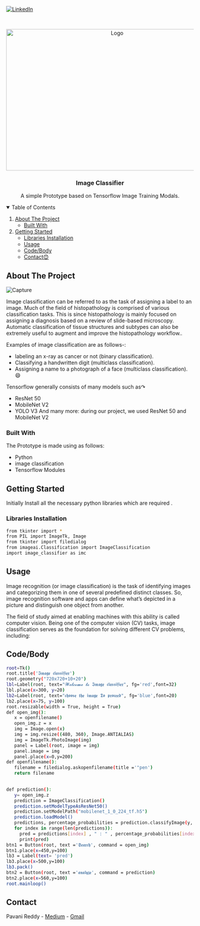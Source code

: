 <!--
*** Thanks for checking out the Best-README-Template. If you have a suggestion
*** that would make this better, please fork the repo and create a pull request
*** or simply open an issue with the tag "enhancement".
*** Thanks again! Now go create something AMAZING! :D
-->



<!-- PROJECT SHIELDS -->
<!--
*** I'm using markdown "reference style" links for readability.
*** Reference links are enclosed in brackets [ ] instead of parentheses ( ).
*** See the bottom of this document for the declaration of the reference variables
*** for contributors-url, forks-url, etc. This is an optional, concise syntax you may use.
*** https://www.markdownguide.org/basic-syntax/#reference-style-links
-->
[![LinkedIn][linkedin-shield]][linkedin-url]



<!-- PROJECT LOGO -->
<br />
<p align="center">
  <a href="https://github.com/MudrikKauhshik/Image-Classifier">
    <img src="https://user-images.githubusercontent.com/52999830/120116249-ea9eb900-c1a4-11eb-8265-16b1e1649867.png"
 alt="Logo" width="580" height="380">
  </a>

  <h3 align="center">Image Classifier</h3>

  <p align="center">
    A simple Prototype based on Tensorflow Image Training Modals.
    <br />
  </p>
</p>



<!-- TABLE OF CONTENTS -->
<details open="open">
  <summary>Table of Contents</summary>
  <ol>
    <li>
      <a href="#about-the-project">About The Project</a>
      <ul>
        <li><a href="#built-with">Built With</a></li>
      </ul>
    </li>
    <li>
      <a href="#getting-started">Getting Started</a>
      <ul>
        <li><a href="#libraries-installation">Libraries Installation</a></li>
        <li><a href="#usage">Usage</a></li>
        <li><a href="#codebody">Code/Body</a></li>
        <li><a href="#contact">Contact😊</a></li>
      </ul>
    </li>
  </ol>
</details>



<!-- ABOUT THE PROJECT -->
## About The Project

![Capture](https://user-images.githubusercontent.com/52999830/120116853-d5775980-c1a7-11eb-8bb1-52f8baf1491d.PNG)

Image classification can be referred to as the task of assigning a label to an image. Much of the field of histopathology is comprised of various classification tasks. This is since histopathology is mainly focused on assigning a diagnosis based on a review of slide-based microscopy. Automatic classification of tissue structures and subtypes can also be extremely useful to augment and improve the histopathology workflow..

Examples of image classification are as follows-:
* labeling an x-ray as cancer or not (binary classification).
* Classifying a handwritten digit (multiclass classification).
* Assigning a name to a photograph of a face (multiclass classification). :smile:

Tensorflow generally consists of many models such as↷
* ResNet 50
*  MobileNet V2
* YOLO V3
And many more:
during our project, we used ResNet 50 and MobileNet V2

### Built With

The Prototype is made using as follows:
* Python
* image classification
* Tensorflow Modules
<!-- GETTING STARTED -->
## Getting Started

Initially Install all the necessary python libraries which are required .

### Libraries Installation
   ```sh
   from tkinter import *
   from PIL import ImageTk, Image  
   from tkinter import filedialog
   from imageai.Classification import ImageClassification 
   import image_classifier as imc
   ```
<!-- USAGE EXAMPLES -->
## Usage

Image recognition (or image classification) is the task of identifying images and categorizing them in one of several predefined distinct classes. So, image recognition software and apps can define what’s depicted in a picture and distinguish one object from another.

The field of study aimed at enabling machines with this ability is called computer vision. Being one of the computer vision (CV) tasks, image classification serves as the foundation for solving different CV problems, including:

## Code/Body

 ```sh
root=Tk()
root.title('𝕴𝖒𝖆𝖌𝖊 𝖈𝖑𝖆𝖘𝖘𝖎𝖋𝖎𝖊𝖗')
root.geometry("720x720+10+20")
lbl=Label(root, text="𝓦𝓮𝓵𝓬𝓸𝓶𝓮 𝓽𝓸 𝕴𝖒𝖆𝖌𝖊 𝖈𝖑𝖆𝖘𝖘𝖎𝖋𝖎𝖊𝖗", fg='red',font=32)
lbl.place(x=300, y=20)
lb2=Label(root, text="𝖈𝖍𝖔𝖔𝖘𝖊 𝖙𝖍𝖊 𝖎𝖒𝖆𝖌𝖊 𝕿𝖔 𝖕𝖗𝖔𝖈𝖊𝖊𝖉", fg='blue',font=20)
lb2.place(x=75, y=100)
root.resizable(width = True, height = True)
def open_img():
    x = openfilename()
    open_img.z = x
    img = Image.open(x)  
    img = img.resize((480, 360), Image.ANTIALIAS) 
    img = ImageTk.PhotoImage(img) 
    panel = Label(root, image = img) 
    panel.image = img
    panel.place(x=0,y=200)
def openfilename(): 
    filename = filedialog.askopenfilename(title ='"pen')
    return filename
     
 
def prediction():
    y= open_img.z
    prediction = ImageClassification()
    prediction.setModelTypeAsResNet50()
    prediction.setModelPath("mobilenet_1_0_224_tf.h5")
    prediction.loadModel()
    predictions, percentage_probabilities = prediction.classifyImage(y, result_count=10)
    for index in range(len(predictions)):
      pred = predictions[index] , " : " , percentage_probabilities[index]
      print(pred)
btn1 = Button(root, text ='𝕾𝖊𝖆𝖗𝖈𝖍', command = open_img)
btn1.place(x=450,y=100) 
lb3 = Label(text= 'pred')
lb3.place(x=500,y=100)
lb3.pack()
btn2 = Button(root, text ='𝖆𝖓𝖆𝖑𝖞𝖟𝖊', command = prediction)
btn2.place(x=560,y=100)
root.mainloop()
   ```

<!-- CONTACT -->
## Contact

Pavani Reddy - [Medium](https://pavanireddy.medium.com/) - [Gmail](https://pavanihannah03@gmail.com/)


<!-- MARKDOWN LINKS & IMAGES -->
<!-- https://www.markdownguide.org/basic-syntax/#reference-style-links -->
[linkedin-shield]: https://img.shields.io/badge/-LinkedIn-black.svg?style=for-the-badge&logo=linkedin&colorB=555
[linkedin-url]: https://www.linkedin.com/in/pavani-reddy/
